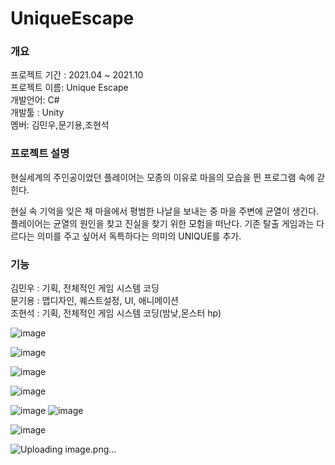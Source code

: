 # UniqueEscape

### 개요
프로젝트 기간 : 2021.04 ~ 2021.10<br>
프로젝트 이름: Unique Escape<br>
개발언어: C# <br>
개발툴 : Unity<br>
멤버: 김민우,문기용,조현석<br>

### 프로젝트 설명
현실세계의 주인공이었던 플레이어는 모종의 이유로 마을의 모습을 띈 프로그램 속에 갇힌다.

현실 속 기억을 잊은 채 마을에서 평범한 나날을 보내는 중 마을 주변에 균열이 생긴다. 플레이어는 균열의 원인을 찾고 진실을 찾기 위한 모험을 떠난다.
기존 탈출 게임과는 다르다는 의미를 주고 싶어서
독특하다는 의미의 UNIQUE를 추가.


### 기능
김민우 : 기획, 전체적인 게임 시스템 코딩<br>
문기용 : 맵디자인, 퀘스트설정, UI, 애니메이션<br>
조현석 : 기획, 전체적인 게임 시스템 코딩(밤낮,몬스터 hp)<br> 

![image](https://github.com/user-attachments/assets/16554e7c-c9d9-405f-a8d3-121d44ced0fa)

![image](https://github.com/user-attachments/assets/39171692-85f1-4f23-9ff6-6bd747df905f)

![image](https://github.com/user-attachments/assets/3daebcf5-04f3-476e-91c7-89b4d1756b94)

![image](https://github.com/user-attachments/assets/0f684c0d-dad0-4005-b2c9-6c69c2d3eacd)

![image](https://github.com/user-attachments/assets/1c86777c-4087-4521-b24c-01ca97ceb76c)
![image](https://github.com/user-attachments/assets/1136e078-f469-4bb8-a3b5-9ab49a34da4c)

![image](https://github.com/user-attachments/assets/6b5e849a-6600-4903-946d-5614a88f9873)

![Uploading image.png…]()



